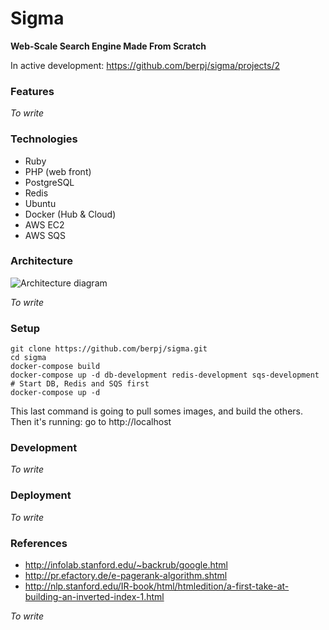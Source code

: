 # Sigma

**Web-Scale Search Engine Made From Scratch**

In active development: https://github.com/berpj/sigma/projects/2

### Features

*To write*

### Technologies

- Ruby
- PHP (web front)
- PostgreSQL
- Redis
- Ubuntu
- Docker (Hub & Cloud)
- AWS EC2
- AWS SQS


### Architecture

![Architecture diagram](http://i.imgur.com/YuVDXIP.png)

*To write*


### Setup

    git clone https://github.com/berpj/sigma.git
    cd sigma
    docker-compose build
    docker-compose up -d db-development redis-development sqs-development # Start DB, Redis and SQS first
    docker-compose up -d

This last command is going to pull somes images, and build the others. Then it's running: go to http://localhost


### Development

*To write*


### Deployment

*To write*


### References

- http://infolab.stanford.edu/~backrub/google.html
- http://pr.efactory.de/e-pagerank-algorithm.shtml
- http://nlp.stanford.edu/IR-book/html/htmledition/a-first-take-at-building-an-inverted-index-1.html

*To write*
